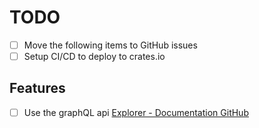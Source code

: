 # TODO

- [ ] Move the following items to GitHub issues
- [ ] Setup CI/CD to deploy to crates.io

## Features

- [ ] Use the graphQL api [Explorer - Documentation GitHub](https://docs.github.com/fr/graphql/overview/explorer)
